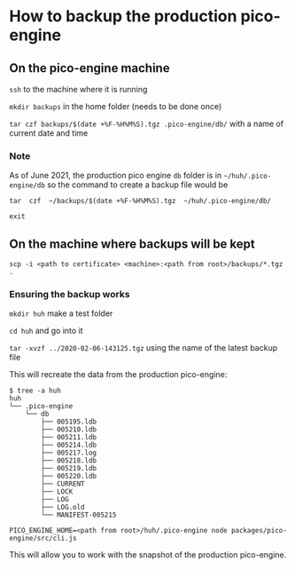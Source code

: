# How to backup the production pico-engine

## On the pico-engine machine

`ssh` to the machine where it is running

`mkdir backups` in the home folder (needs to be done once)

`tar czf backups/$(date +%F-%H%M%S).tgz .pico-engine/db/` with a name of current date and time

### Note

As of June 2021, the production pico engine `db` folder is in `~/huh/.pico-engine/db` so the command to create a backup file would be
```
tar  czf  ~/backups/$(date +%F-%H%M%S).tgz  ~/huh/.pico-engine/db/
```

`exit`

## On the machine where backups will be kept

`scp -i <path to certificate> <machine>:<path from root>/backups/*.tgz .`

### Ensuring the backup works

`mkdir huh` make a test folder

`cd huh` and go into it

`tar -xvzf ../2020-02-06-143125.tgz` using the name of the latest backup file

This will recreate the data from the production pico-engine:

```
$ tree -a huh
huh
└── .pico-engine
    └── db
        ├── 005195.ldb
        ├── 005210.ldb
        ├── 005211.ldb
        ├── 005214.ldb
        ├── 005217.log
        ├── 005218.ldb
        ├── 005219.ldb
        ├── 005220.ldb
        ├── CURRENT
        ├── LOCK
        ├── LOG
        ├── LOG.old
        └── MANIFEST-005215
```

`PICO_ENGINE_HOME=<path from root>/huh/.pico-engine node packages/pico-engine/src/cli.js`

This will allow you to work with the snapshot of the production pico-engine.

